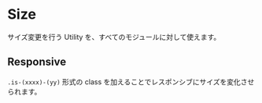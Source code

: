 # Size

サイズ変更を行う Utility を、すべてのモジュールに対して使えます。

<table-size table="basic"/>

## Responsive

`.is-(xxxx)-(yy)` 形式の class を加えることでレスポンシブにサイズを変化させられます。

<table-size table="responsive"/>
